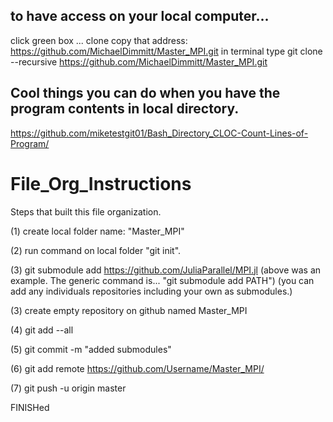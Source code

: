 ## to have access on your local computer... 
click green box ... clone
copy that address: https://github.com/MichaelDimmitt/Master_MPI.git
in terminal type git clone --recursive https://github.com/MichaelDimmitt/Master_MPI.git 

## Cool things you can do when you have the program contents in local directory.

https://github.com/miketestgit01/Bash_Directory_CLOC-Count-Lines-of-Program/

# File_Org_Instructions


Steps that built this file organization. 

(1) create local folder name: "Master_MPI"

(2) run command on local folder "git init".

(3) git submodule add https://github.com/JuliaParallel/MPI.jl
(above was an example. The generic command is... "git submodule add PATH")
(you can add any individuals repositories including your own as submodules.)


(3) create empty repository on github named Master_MPI


(4) git add --all 

(5) git commit -m "added submodules"

(6) git add remote https://github.com/Username/Master_MPI/

(7) git push -u origin master


FINISHed
